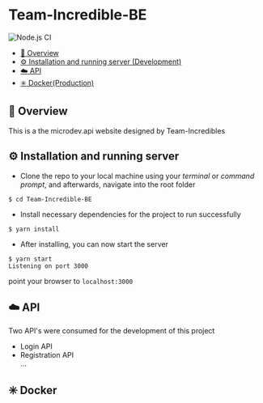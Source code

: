 # Team-Incredible-BE 

![Node.js CI](https://github.com/hngi/Team-Incredible-BE/workflows/Node.js%20CI/badge.svg?branch=develop)

-   [:notebook_with_decorative_cover: Overview](#notebook_with_decorative_cover-overview)
-   [:gear: Installation and running server (Development)](#gear-installation-and-running-server)
-   [:cloud: API](#cloud-api)
-   [:eight_spoked_asterisk: Docker(Production)](#eight_spoked_asterisk-docker)

## :notebook_with_decorative_cover: Overview
This is a the microdev.api website designed by Team-Incredibles

## :gear: Installation and running server
* Clone the repo to your local machine using your _terminal_ or _command prompt_, and afterwards, navigate into the root folder  
```shell script
$ cd Team-Incredible-BE
```

* Install necessary dependencies for the project to run successfully
```shell script
$ yarn install
```

* After installing, you can now start the server
```shell script
$ yarn start
Listening on port 3000
```

point your browser to ```localhost:3000```

## :cloud: API
Two API's were consumed for the development of this project
* Login API
* Registration API  
...

##  :eight_spoked_asterisk: Docker
